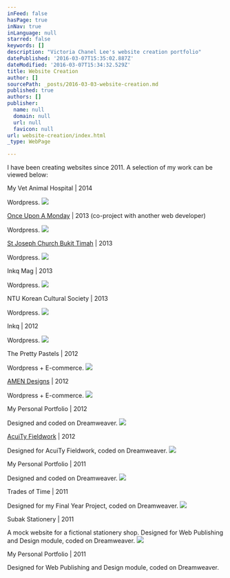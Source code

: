 ```yaml
---
inFeed: false
hasPage: true
inNav: true
inLanguage: null
starred: false
keywords: []
description: "Victoria Chanel Lee's website creation portfolio"
datePublished: '2016-03-07T15:35:02.887Z'
dateModified: '2016-03-07T15:34:32.529Z'
title: Website Creation
author: []
sourcePath: _posts/2016-03-03-website-creation.md
published: true
authors: []
publisher:
  name: null
  domain: null
  url: null
  favicon: null
url: website-creation/index.html
_type: WebPage

---
```

I have been creating websites since 2011\. A selection of my work can be viewed below:

My Vet Animal Hospital | 2014

Wordpress.
![](https://the-grid-user-content.s3-us-west-2.amazonaws.com/acdf0d68-f413-4616-99c0-b0f10c6caaa9.png)

[Once Upon A Monday][0] | 2013 (co-project with another web developer)

Wordpress.
![](https://the-grid-user-content.s3-us-west-2.amazonaws.com/3461ed71-66f1-47b0-91f1-7b8815cd5bc1.png)

[St Joseph Church Bukit Timah][1] | 2013

Wordpress.
![](https://the-grid-user-content.s3-us-west-2.amazonaws.com/824df9e9-2ba4-4c7c-a3ce-e1b366e37cc0.png)

Inkq Mag | 2013

Wordpress.
![](https://the-grid-user-content.s3-us-west-2.amazonaws.com/82b1b22b-3ae0-46de-9bc1-e7e5b936af86.png)

NTU Korean Cultural Society | 2013

Wordpress.
![](https://the-grid-user-content.s3-us-west-2.amazonaws.com/ccdb3096-fcf2-4403-8670-e6328b93f3d5.png)

Inkq | 2012

Wordpress.
![](https://the-grid-user-content.s3-us-west-2.amazonaws.com/5ff80a20-bcac-464b-82ff-c31cd84393a8.png)

The Pretty Pastels | 2012

Wordpress + E-commerce.
![](https://the-grid-user-content.s3-us-west-2.amazonaws.com/f2c25f33-d70a-4355-8aeb-9426f4edfbda.png)

[AMEN Designs][2] | 2012

Wordpress + E-commerce.
![](https://the-grid-user-content.s3-us-west-2.amazonaws.com/261192e1-0ec0-4f62-af98-266ab4987148.jpg)

My Personal Portfolio | 2012

Designed and coded on Dreamweaver.
![](https://the-grid-user-content.s3-us-west-2.amazonaws.com/6a699613-10ef-49c9-b281-9baf5cd26215.png)

[AcuiTy Fieldwork][3] | 2012

Designed for AcuiTy Fieldwork, coded on Dreamweaver.
![](https://the-grid-user-content.s3-us-west-2.amazonaws.com/9c6294bd-acbc-4cb5-a5b2-fed0eb27f714.png)

My Personal Portfolio | 2011

Designed and coded on Dreamweaver.
![](https://the-grid-user-content.s3-us-west-2.amazonaws.com/8cc91a0c-c878-4e3d-9855-23acede9cb0a.png)

Trades of Time | 2011

Designed for my Final Year Project, coded on Dreamweaver.
![](https://the-grid-user-content.s3-us-west-2.amazonaws.com/dfc22e2d-7873-4b38-8c51-53a9b0e437b1.png)

Subak Stationery | 2011

A mock website for a fictional stationery shop. Designed for Web Publishing and Design module, coded on Dreamweaver.
![](https://the-grid-user-content.s3-us-west-2.amazonaws.com/2cc5a3d5-51d3-4a59-8c1f-220cb163c0c7.png)

My Personal Portfolio | 2011

Designed for Web Publishing and Design module, coded on Dreamweaver.

[0]: http://www.onceuponamonday.org/
[1]: http://stjoseph-bt.org.sg/
[2]: http://www.amendesigns.com/
[3]: http://acuity-fieldwork.com/